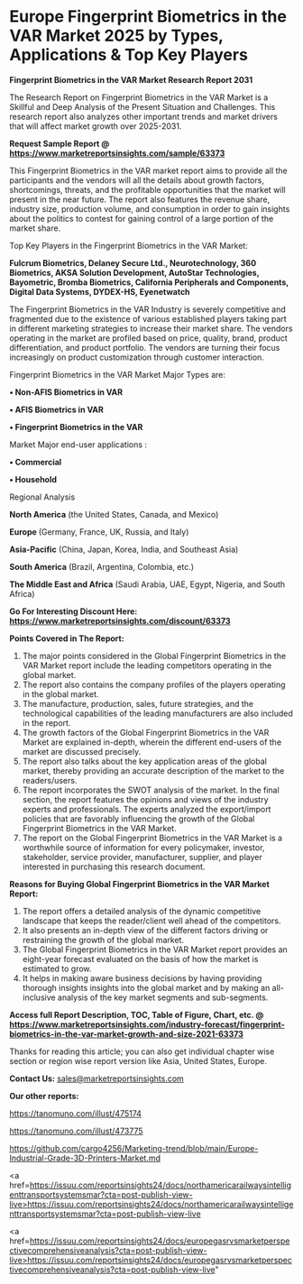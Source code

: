 # Europe Fingerprint Biometrics in the VAR Market 2025 by Types, Applications & Top Key Players

<strong>Fingerprint Biometrics in the VAR Market Research Report 2031</strong>

The Research Report on Fingerprint Biometrics in the VAR Market is a Skillful and Deep Analysis of the Present Situation and Challenges. This research report also analyzes other important trends and market drivers that will affect market growth over 2025-2031.

<strong>Request Sample Report @ <a href=https://www.marketreportsinsights.com/sample/63373>https://www.marketreportsinsights.com/sample/63373</a></strong>

This Fingerprint Biometrics in the VAR market report aims to provide all the participants and the vendors will all the details about growth factors, shortcomings, threats, and the profitable opportunities that the market will present in the near future. The report also features the revenue share, industry size, production volume, and consumption in order to gain insights about the politics to contest for gaining control of a large portion of the market share.

Top Key Players in the Fingerprint Biometrics in the VAR Market:

<strong>Fulcrum Biometrics, Delaney Secure Ltd., Neurotechnology, 360 Biometrics, AKSA Solution Development, AutoStar Technologies, Bayometric, Bromba Biometrics, California Peripherals and Components, Digital Data Systems, DYDEX-HS, Eyenetwatch</strong>

The Fingerprint Biometrics in the VAR Industry is severely competitive and fragmented due to the existence of various established players taking part in different marketing strategies to increase their market share. The vendors operating in the market are profiled based on price, quality, brand, product differentiation, and product portfolio. The vendors are turning their focus increasingly on product customization through customer interaction.

Fingerprint Biometrics in the VAR Market Major Types are:

<strong>• Non-AFIS Biometrics in VAR

• AFIS Biometrics in VAR

• Fingerprint Biometrics in the VAR</strong>

Market Major end-user applications :

<strong>• Commercial

• Household</strong>

Regional Analysis

</u><strong><b>North America</b></strong> (the United States, Canada, and Mexico)

<strong><b>Europe </b></strong>(Germany, France, UK, Russia, and Italy)

<strong><b>Asia-Pacific</b></strong> (China, Japan, Korea, India, and Southeast Asia)

<strong><b>South America</b></strong> (Brazil, Argentina, Colombia, etc.)

<strong><b>The Middle East and Africa</b></strong> (Saudi Arabia, UAE, Egypt, Nigeria, and South Africa)

<strong>Go For Interesting Discount Here: <a href=https://www.marketreportsinsights.com/discount/63373>https://www.marketreportsinsights.com/discount/63373</a></strong>

<strong>Points Covered in The Report:</strong>
<ol>
  <li>The major points considered in the Global Fingerprint Biometrics in the VAR Market report include the leading competitors operating in the global market.</li>
  <li>The report also contains the company profiles of the players operating in the global market.</li>
  <li>The manufacture, production, sales, future strategies, and the technological capabilities of the leading manufacturers are also included in the report.</li>
  <li>The growth factors of the Global Fingerprint Biometrics in the VAR Market are explained in-depth, wherein the different end-users of the market are discussed precisely.</li>
  <li>The report also talks about the key application areas of the global market, thereby providing an accurate description of the market to the readers/users.</li>
  <li>The report incorporates the SWOT analysis of the market. In the final section, the report features the opinions and views of the industry experts and professionals. The experts analyzed the export/import policies that are favorably influencing the growth of the Global Fingerprint Biometrics in the VAR Market.</li>
  <li>The report on the Global Fingerprint Biometrics in the VAR Market is a worthwhile source of information for every policymaker, investor, stakeholder, service provider, manufacturer, supplier, and player interested in purchasing this research document.</li>
</ol>
<strong>Reasons for Buying Global Fingerprint Biometrics in the VAR Market Report:</strong>

<ol>
  <li>The report offers a detailed analysis of the dynamic competitive landscape that keeps the reader/client well ahead of the competitors.</li>
  <li>It also presents an in-depth view of the different factors driving or restraining the growth of the global market.</li>
  <li>The Global Fingerprint Biometrics in the VAR Market report provides an eight-year forecast evaluated on the basis of how the market is estimated to grow.</li>
  <li>It helps in making aware business decisions by having providing thorough insights insights into the global market and by making an all-inclusive analysis of the key market segments and sub-segments.</li>
</ol>
<strong>Access full Report Description, TOC, Table of Figure, Chart, etc. @ <a href=https://www.marketreportsinsights.com/industry-forecast/fingerprint-biometrics-in-the-var-market-growth-and-size-2021-63373>https://www.marketreportsinsights.com/industry-forecast/fingerprint-biometrics-in-the-var-market-growth-and-size-2021-63373</a></strong>


Thanks for reading this article; you can also get individual chapter wise section or region wise report version like Asia, United States, Europe.

<strong>Contact Us:</strong>
sales@marketreportsinsights.com

<strong>Our other reports:</strong>

<a href=https://tanomuno.com/illust/475174>https://tanomuno.com/illust/475174</a>

<a href=https://tanomuno.com/illust/473775>https://tanomuno.com/illust/473775</a>

<a href=https://github.com/cargo4256/Marketing-trend/blob/main/Europe-Industrial-Grade-3D-Printers-Market.md>https://github.com/cargo4256/Marketing-trend/blob/main/Europe-Industrial-Grade-3D-Printers-Market.md</a>

<a href=https://issuu.com/reportsinsights24/docs/northamericarailwaysintelligenttransportsystemsmar?cta=post-publish-view-live>https://issuu.com/reportsinsights24/docs/northamericarailwaysintelligenttransportsystemsmar?cta=post-publish-view-live</a>

<a href=https://issuu.com/reportsinsights24/docs/europegasrvsmarketperspectivecomprehensiveanalysis?cta=post-publish-view-live>https://issuu.com/reportsinsights24/docs/europegasrvsmarketperspectivecomprehensiveanalysis?cta=post-publish-view-live</a>"
